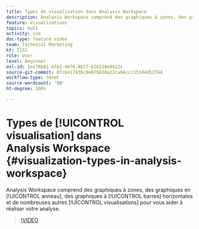 ```yaml
---
title: Types de visualisation dans Analysis Workspace
description: Analysis Workspace comprend des graphiques à zones, des graphiques en anneau, des graphiques à barres horizontales et de nombreuses autres visualisations pour vous aider à réaliser votre analyse.
feature: Visualizations
topics: null
activity: use
doc-type: feature video
team: Technical Marketing
kt: 2132
role: User
level: Beginner
exl-id: 5e176b61-6fb2-46f6-8b77-b26338e8422c
source-git-commit: 8fc641743bc9e07b838a22ca64ccc15344d52764
workflow-type: tm+mt
source-wordcount: '50'
ht-degree: 100%

---
```


# Types de [!UICONTROL visualisation] dans Analysis Workspace {#visualization-types-in-analysis-workspace}

Analysis Workspace comprend des graphiques à zones, des graphiques en [!UICONTROL anneau], des graphiques à [!UICONTROL barres] horizontales et de nombreuses autres [!UICONTROL visualisations] pour vous aider à réaliser votre analyse.

>[!VIDEO](https://video.tv.adobe.com/v/23994/?quality=12&learn=on)
